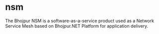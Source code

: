 # nsm
The Bhojpur NSM is a software-as-a-service product used as a Network Service Mesh based on Bhojpur.NET Platform for application delivery.

